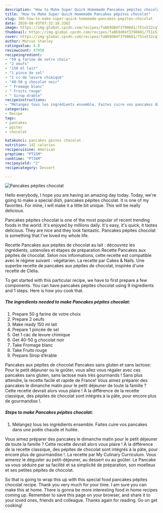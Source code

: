 ```yaml
---
description: "How to Make Super Quick Homemade Pancakes pépites chocolat"
title: "How to Make Super Quick Homemade Pancakes pépites chocolat"
slug: 305-how-to-make-super-quick-homemade-pancakes-pepites-chocolat
date: 2020-08-03T07:32:18.336Z
image: https://img-global.cpcdn.com/recipes/fa869d84f3790681/751x532cq70/pancakes-pepites-chocolat-photo-principale-de-la-recette.jpg
thumbnail: https://img-global.cpcdn.com/recipes/fa869d84f3790681/751x532cq70/pancakes-pepites-chocolat-photo-principale-de-la-recette.jpg
cover: https://img-global.cpcdn.com/recipes/fa869d84f3790681/751x532cq70/pancakes-pepites-chocolat-photo-principale-de-la-recette.jpg
author: Marcus Stanley
ratingvalue: 4.8
reviewcount: 47958
recipeingredient:
- "50 g farine de votre choix"
- "2 oeufs"
- "150 ml lait"
- "1 pince de sel"
- "1 cc de levure chimique"
- "40-50 g chocolat noir"
- " Fromage blanc"
- " Fruits rouge"
- " Sirop drable"
recipeinstructions:
- "Mélangez tous les ingrédients ensemble. Faites cuire vos pancakes dans une poêle chaude et huilée."
categories:
- Recipe
tags:
- pancakes
- ppites
- chocolat

katakunci: pancakes ppites chocolat 
nutrition: 142 calories
recipecuisine: American
preptime: "PT15M"
cooktime: "PT34M"
recipeyield: "2"
recipecategory: Dessert

---
```



![Pancakes pépites chocolat](https://img-global.cpcdn.com/recipes/fa869d84f3790681/751x532cq70/pancakes-pepites-chocolat-photo-principale-de-la-recette.jpg)

Hello everybody, I hope you are having an amazing day today. Today, we're going to make a special dish, pancakes pépites chocolat. It is one of my favorites. For mine, I will make it a little bit unique. This will be really delicious.

Pancakes pépites chocolat is one of the most popular of recent trending foods in the world. It's enjoyed by millions daily. It's easy, it's quick, it tastes delicious. They are nice and they look fantastic. Pancakes pépites chocolat is something that I've loved my whole life.

Recette Pancakes aux pépites de chocolat au lait : découvrez les ingrédients, ustensiles et étapes de préparation Recette Pancakes aux pépites de chocolat. Selon nos informations, cette recette est compatible avec le régime suivant : végétarien. La recette par Cakes &amp; Nails. Une superbe recette de pancakes aux pépites de chocolat, inspirée d&#39;une recette de Clélia.


To get started with this particular recipe, we have to first prepare a few components. You can have pancakes pépites chocolat using 9 ingredients and 1 steps. Here is how you cook that.

<!--inarticleads1-->

##### The ingredients needed to make Pancakes pépites chocolat:

1. Prepare 50 g farine de votre choix
1. Prepare 2 oeufs
1. Make ready 150 ml lait
1. Prepare 1 pincée de sel
1. Get 1 càc de levure chimique
1. Get 40-50 g chocolat noir
1. Take  Fromage blanc
1. Take  Fruits rouge
1. Prepare  Sirop d’érable


Pancakes aux pépites de chocolat Pancakes sans gluten et sans lactose: Pour le petit déjeuner ou le goûter, vous allez vous régaler avec ces pancakes sans gluten, sans lactose mais très gourmands ! Sans plus attendre, la recette facile et rapide de France! Vous aimez préparer des pancakes le dimanche matin pour le petit déjeuner de toute la famille ? Cette recette devrait alors vous plaire ! À la différence de la recette classique, des pépites de chocolat sont intégrés à la pâte, pour encore plus de gourmandise !. 

<!--inarticleads2-->

##### Steps to make Pancakes pépites chocolat:

1. Mélangez tous les ingrédients ensemble. Faites cuire vos pancakes dans une poêle chaude et huilée.


Vous aimez préparer des pancakes le dimanche matin pour le petit déjeuner de toute la famille ? Cette recette devrait alors vous plaire ! À la différence de la recette classique, des pépites de chocolat sont intégrés à la pâte, pour encore plus de gourmandise !. La recette par My Culinary Curriculum. Vous aimerez le déguster au petit-déjeuner, au dessert ou au goûter. Le Pancake va vous séduire par sa facilité et sa simplicité de préparation, son moelleux et ses petites pépites de chocolat. 

So that is going to wrap this up with this special food pancakes pépites chocolat recipe. Thank you very much for your time. I am sure you can make this at home. There is gonna be more interesting food in home recipes coming up. Remember to save this page on your browser, and share it to your loved ones, friends and colleague. Thanks again for reading. Go on get cooking!

